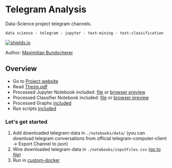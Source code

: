 # Telegram Analysis

Data-Science project telegram channels.

``data science - telegram - jupyter - text-mining - text-classification``

[![shields.io](https://img.shields.io/badge/license-Apache2-blue.svg)](http://www.apache.org/licenses/LICENSE-2.0.txt)

Author: [Maximilian Bundscherer](https://bundscherer-online.de)

## Overview

- Go to [Project website](https://maxbundscherer.github.io/telegram-analysis/)
- Read [Thesis.pdf](./thesis.pdf)
- Processed Jupyter Notebook included: [file](./notebooks/Telegram.ipynb) or [browser preview](https://nbviewer.jupyter.org/github/maxbundscherer/telegram-analysis/blob/master/notebooks/Telegram.ipynb)
- Processed Classifier Notebook included: [file](./notebooks/Classifier.ipynb) or [browser preview](https://nbviewer.jupyter.org/github/maxbundscherer/telegram-analysis/blob/master/notebooks/Classifier.ipynb)
- Processed Graphs [included](./notebooks/output/)
- Run scripts [included](./notebooks/)

### Let's get started

1. Add downloaded telegram-data in ``./notebooks/data/`` (you can download telegram conversations from official telegram-computer-client -> Export Channel to json)
2. Wire downloaded telegram-data in ``./notebooks/inputFiles.csv`` ([go to file](./notebooks/inputFiles.csv))
3. Run in [custom-docker](./docker/)

